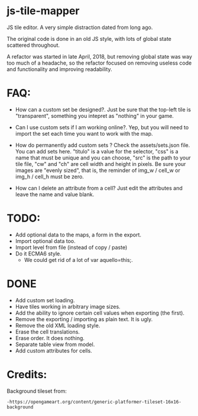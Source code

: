 # js-tile-mapper

JS tile editor. A very simple distraction dated from long ago.

The original code is done in an old JS style, with lots of global state scattered throughout. 

A refactor was started in late April, 2018, but removing global state was way too much of a headache, so the refactor focused on removing useless code and functionality and improving readability.

# FAQ:

- How can a custom set be designed?.
	Just be sure that the top-left tile is "transparent", something you intepret as "nothing" in your game.

- Can I use custom sets if I am working online?.
	Yep, but you will need to import the set each time you want to work with the map.

- How do permanently add custom sets ? 
	Check the assets/sets.json file. You can add sets here. "titulo" is a value for the selector, "css" is a name that must be unique and you can choose, "src" is the path to your tile file, "cw" and "ch" are cell width and height in pixels.
	Be sure your images are "evenly sized", that is, the reminder of img_w / cell_w or img_h / cell_h must be zero.

- How can I delete an attribute from a cell?
	Just edit the attributes and leave the name and value blank.

# TODO: 

- Add optional data to the maps, a form in the export. 
- Import optional data too. 
- Import level from file (instead of copy / paste)
- Do it ECMA6 style.
	- We could get rid of a lot of var aquello=this;.

# DONE 

- Add custom set loading.
- Have tiles working in arbitrary image sizes.
- Add the ability to ignore certain cell values when exporting (the first).
- Remove the exporting / importing as plain text. It is ugly.
- Remove the old XML loading style.
- Erase the cell translations.
- Erase order. It does nothing.
- Separate table view from model.
- Add custom attributes for cells.

# Credits:

Background tileset from:

	-https://opengameart.org/content/generic-platformer-tileset-16x16-background
